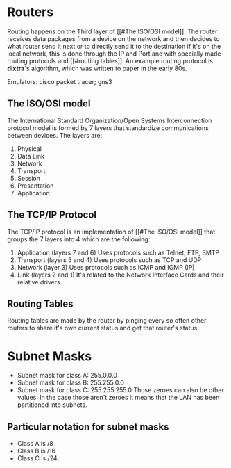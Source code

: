 # Routers
Routing happens on the Third layer of [[#The ISO/OSI model]]. The router receives data packages from a device on the network and then decides to what router send it next or to directly send it to the destination if it's on the local network, this is done through the IP and Port and with specially made routing protocols and [[#routing tables]]. An example routing protocol is **dixtra**'s algorithm, which was written to paper in the early 80s.

Emulators: cisco packet tracer; gns3
## The ISO/OSI model
The International Standard Organization/Open Systems Interconnection protocol model is formed by 7 layers that standardize communications between devices.
The layers are:
1. Physical
2. Data Link
3. Network
4. Transport
5. Session
6. Presentation
7. Application
## The TCP/IP Protocol
The TCP/IP protocol is an implementation of [[#The ISO/OSI model]] that groups the 7 layers into 4 which are the following:
1. Application (layers 7 and 6)
   Uses protocols such as Telnet, FTP, SMTP
2. Transport (layers 5 and 4)
   Uses protocols such as TCP and UDP
3. Network (layer 3)
   Uses protocols such as ICMP and IGMP (IP)
4. Link (layers 2 and 1)
   It's related to the Network Interface Cards and their relative drivers.
## Routing Tables
Routing tables are made by the router by pinging every so often other routers to share it's own current status and get that router's status.

# Subnet Masks
- Subnet mask for class A: 255.0.0.0
- Subnet mask for class B: 255.255.0.0
- Subnet mask for class C: 255.255.255.0
Those zeroes can also be other values. In the case those aren't zeroes it means that the LAN has been partitioned into subnets.
## Particular notation for subnet masks
- Class A is /8
- Class B is /16
- Class C is /24
